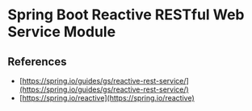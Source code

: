 # Spring Boot Reactive RESTful Web Service Module

## References
- [https://spring.io/guides/gs/reactive-rest-service/](https://spring.io/guides/gs/reactive-rest-service/)
- [https://spring.io/reactive](https://spring.io/reactive)
